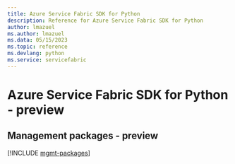 ```yaml
---
title: Azure Service Fabric SDK for Python
description: Reference for Azure Service Fabric SDK for Python
author: lmazuel
ms.author: lmazuel
ms.data: 05/15/2023
ms.topic: reference
ms.devlang: python
ms.service: servicefabric
---
```

# Azure Service Fabric SDK for Python - preview

## Management packages - preview
[!INCLUDE [mgmt-packages](service-fabric-mgmt-index.md)]